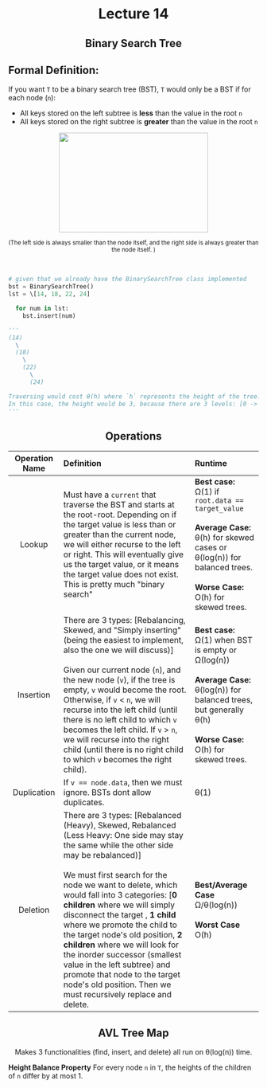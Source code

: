 <div align = "center">

# Lecture 14
## Binary Search Tree

</div>

## Formal Definition:
If you want `T` to be a binary search tree (BST), `T` would only be a BST if for each node (`n`):

- All keys stored on the left subtree is **less** than the value in the root `n`
- All keys stored on the right subtree is **greater** than the value in the root `n`

<div align = "center">

<img src = "https://blog.boot.dev/img/800/binary-search-tree.png.webp" width = 300 height = 200>

<sub>(The left side is always smaller than the node itself, and the right side is always greater than the node itself. )</sub>

</br>

</div>


```python
# given that we already have the BinarySearchTree class implemented
bst = BinarySearchTree()
lst = \[14, 18, 22, 24]

  for num in lst:
    bst.insert(num)

'''
(14)
  \
  (18)
    \
    (22)
      \
      (24)

Traversing would cost θ(h) where `h` represents the height of the tree. Can also be denoted as θ(n) but preferably denoted as θ(h).
In this case, the height would be 3, because there are 3 levels: [0 -> 1 -> 2 -> 3]
'''

```

<div align = "center">
  
## Operations
</div>

| Operation Name | Definition | Runtime | 
| :---: | :--- | :--- |
| Lookup | Must have a `current` that traverse the BST and starts at the root-root. Depending on if the target value is less than or greater than the current node, we will either recurse to the left or right. This will eventually give us the target value, or it means the target value does not exist. This is pretty much "binary search" | **Best case:**</br> Ω(1) if `root.data == target_value` </br></br> **Average Case:**</br> θ(h) for skewed cases or θ(log(n)) for balanced trees. </br></br> **Worse Case:**</br> O(h) for skewed trees. 
| Insertion | There are 3 types: \[Rebalancing, Skewed, and "Simply inserting" (being the easiest to implement, also the one we will discuss)] </br></br>  Given our current node (`n`), and the new node (`v`), if the tree is empty, `v` would become the root. Otherwise, if `v` < `n`, we will recurse into the left child (until there is no left child to which `v` becomes the left child. If `v` > `n`, we will recurse into the right child (until there is no right child to which `v` becomes the right child). | **Best case:**</br> Ω(1) when BST is empty or Ω(log(n)) </br></br> **Average Case:**</br> θ(log(n)) for balanced trees, but generally θ(h) </br></br> **Worse Case:**</br> O(h) for skewed trees. |
| Duplication | If `v == node.data`, then we must ignore. BSTs dont allow duplicates. | θ(1) |
| Deletion | There are 3 types: \[Rebalanced (Heavy), Skewed, Rebalanced (Less Heavy: One side may stay the same while the other side may be rebalanced)] </br></br> We must first search for the node we want to delete, which would fall into 3 categories: \[**0 children** where we will simply disconnect the target , **1 child** where we promote the child to the target node's old position, **2 children** where we will look for the inorder successor (smallest value in the left subtree) and promote that node to the target node's old position. Then we must recursively replace and delete. | **Best/Average Case**</br> Ω/θ(log(n)) </br></br> **Worst Case**</br> O(h)| 
 

<div align = "center">

## AVL Tree Map
Makes 3 functionalities (find, insert, and delete) all run on θ(log(n)) time.
  
</div>

**Height Balance Property** For every node `n` in `T`, the heights of the children of `n` differ by at most 1.  
